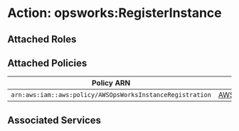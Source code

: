 # Action: opsworks:RegisterInstance

## Attached Roles

## Attached Policies

| Policy ARN | Policy Name |
|------------|-------------|
| `arn:aws:iam::aws:policy/AWSOpsWorksInstanceRegistration` | [AWSOpsWorksInstanceRegistration](../policies.md#awsopsworksinstanceregistration) |

## Associated Services


